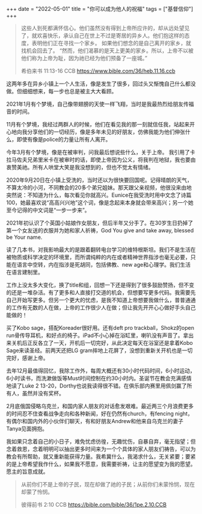 +++ 
date = "2022-05-01"
title = "你可以成为他人的祝福"
tags = ["基督信仰"]
+++

> 这些人到死都满怀信心。他们虽然没有得到上帝所应许的，却从远处望见了，就欢喜快乐，承认自己在世上不过是寄居的异乡人。他们抱这样的态度，表明他们正在寻找一个家乡。 如果他们想念的是自己离开的家乡，就找机会回去了。 
“然而，他们渴慕的是天上更美的家乡。所以，上帝不以被他们称为上帝为耻，因为祂已经为他们预备了一座城。”
> 
> ‭‭希伯来书‬ ‭11:13-16‬ ‭CCB‬‬
https://www.bible.com/36/heb.11.16.ccb

这两年多在异乡小镇上一个人生活，像是发生了很多，回过头又惭愧自己什么都没做。但细细想来，每一步也总是被主大大看顾。

2021年1月有个梦境，自己像带翅膀的天使一样飞翔，当时是我最热烈给朋友传福音的时间。

11月有个梦境，我经过两群人的时候，他们在看见我的那一刻就信任我，站起来开心地向我分享他们的一切经历，像是多年未见的好朋友，仿佛我能为他们伸张什么，即使有像是police的力量让所有人离开。

今年3月有个梦境，像是在被审判，问我最后想说些什么，关于上帝。 我引用了卡拉马佐夫兄弟里米卡在被审时的话，即使上帝因为公义，将我判在地狱，我也要由衷赞美祂。所有人哄堂大笑是我没想到的，但也不觉太有情绪。

2020年9月20日在小镇上受洗的，当时还以为很快要回国呢。记得晴朗的天气，不算太冷的小河，不同教会的20多个弟兄姐妹。那天跟父亲视频，他很没来由地突然说：不知道为什么，每次看见你就高兴。Eunice在我受洗时用中文念了诗篇100，她最喜欢说“高高兴兴地”这个词，像是念起来本身就会带来高兴；另一个她至今记得的中文词是“一步一步来”。

2021年初认识了个英国小姑娘作女朋友，但后半年又分手了。在30岁生日扔掉了第一个女友送的衣服并为她和家人祈祷，God You give and take away, blessed be Your name.

读了几本书，对我影响最大的是跟着翻转电台学习的维特根斯坦。我们不是生活在被物质或科学决定的环境里，而所谓纯粹的内在或者精神世界指涉也毫无必要，只能在语言中空转，内在指涉是死胡同，包括佛教、new age和心理学。我们生活在语言建制里。

工作上没太多大变化，换了title和组，回想一下还是得到了很多鼓励赞扬，但不变的还是一堆杂活。有了更多和人直接打交道的机会，但想要写更多代码。我需要先自己开始写更多。但另一个更大的忧虑，是我不知道上帝想要我做什么，普普通通的工作有无数的人在做，上帝的工作很少人在做；但让我先开开心心做好手头自己能做的！

买了Kobo sage，搭配Koreader很好用。还有deft pro trackball，Shokz的open run骨传导耳机，和好点的椅子。iPad不小心掉在浴缸里，喇叭没有声音了。拿出来关机后正反各立了一天，开机后一切完好，从此决定每天在浴室还是拿着Kobo Sage来读圣经。前两天还把LG gram摔地上花屏了，没想到重新关开机也是一切完好，感谢上帝。

去年12月最值得回忆，我除工作外，每周大概还有30小时代码时间，6小时运动，6小时读书，而洗漱做饭等Must时间控制在约30小时内。圣诞节在教会充满感情地读了Luke 2 13-20，Dorthy也说我读得很不错。在俱乐部内赛里用佩剑赢了所有人，虽然并没有奖杯。

2月底俄国侵略乌克兰，和国内家人朋友的对话愈发艰难。最近两三个月浪费更多的时间忍不住查看战争走向和各种新闻，好在仍然有church，有fencing night，有偶尔和国内外的小伙伴们聊天，有和好朋友Andrew和他来自乌克兰的妻子Tanya见面拥抱。

我如果只念着自己的小日子，难免忧虑彷徨，无趣忧伤，自暴自弃，毫无指望；但念着救恩，念着明明可以抽出更多时间来为一个个具体的家人朋友们祷告，可以为教会有所帮助，就又重新能获得力量。我希冀什么，我渴求什么，无关紧要；要紧的是上帝希望我作什么，如果我不愿意，我需要祈祷，让主的愿望变为我的愿望。愿主的旨意成就。

> 从前你们不是上帝的子民，现在却做了祂的子民；从前你们未蒙怜悯，现在却蒙了怜悯。
> 
> 彼得前书 2:10 CCB
https://bible.com/bible/36/1pe.2.10.CCB